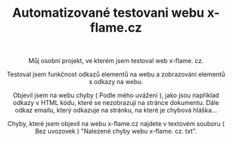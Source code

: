 <div style="text-align: center;">
<h1>Automatizované testovani webu x-flame.cz</h1>
<br>
<p>Můj osobní projekt, ve kterém jsem testoval web x-flame. cz.</p>
<p>Testoval jsem funkčnost odkazů elementů na webu a zobrazování elementů s odkazy na webu.</p>
<p>Objevil jsem na webu chyby ( Podle mého uvážení ), jako jsou například odkazy v HTML kódu, které se nezobrazují na stránce dokumentu. Dále odkaz emailu, který odkazuje na stránku, na které je chybová hláška...</p>
<p>Chyby, které jsem objevil na webu x-flame.cz najdete v textovém souboru ( Bez uvozovek ) "Nalezené chyby webu x-flame. cz. txt".</p>
</div>
